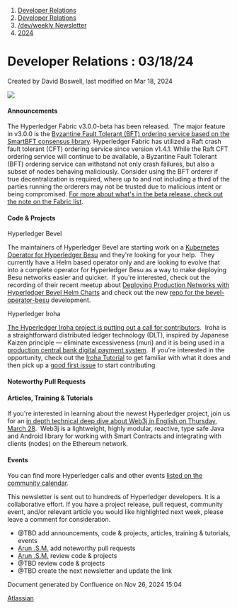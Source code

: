 1. [Developer Relations](index.html)
2. [Developer Relations](Developer-Relations_17170434.html)
3. [/dev/weekly Newsletter](17170445.html)
4. [2024](2024_17172152.html)

# Developer Relations : 03/18/24

Created by David Boswell, last modified on Mar 18, 2024

![](attachments/17170434/17171308.png?height=169)

#### Announcements

The Hyperledger Fabric v3.0.0-beta has been released.  The major feature in v3.0.0 is the [Byzantine Fault Tolerant (BFT) ordering service based on the SmartBFT consensus library](https://www.youtube.com/watch?v=DSJjI7AgFPA&t=784s). Hyperledger Fabric has utilized a Raft crash fault tolerant (CFT) ordering service since version v1.4.1. While the Raft CFT ordering service will continue to be available, a Byzantine Fault Tolerant (BFT) ordering service can withstand not only crash failures, but also a subset of nodes behaving maliciously. Consider using the BFT orderer if true decentralization is required, where up to and not including a third of the parties running the orderers may not be trusted due to malicious intent or being compromised. [For more about what's in the beta release, check out the note on the Fabric list](https://lists.hyperledger.org/g/fabric/topic/announcement_hyperledger/104935020?p=%2C%2C%2C20%2C0%2C0%2C0%3A%3Arecentpostdate%2Fsticky%2C%2C%2C20%2C2%2C0%2C104935020%2Cprevid%3D1710448741305186831%2Cnextid%3D1708424590901277489&previd=1710448741305186831&nextid=1708424590901277489).

#### Code &amp; Projects

Hyperledger Bevel

The maintainers of Hyperledger Bevel are starting work on a [Kubernetes Operator for Hyperledger Besu](https://github.com/sownak/bevel-operator-besu) and they're looking for your help.  They currently have a Helm based operator only and are looking to evolve that into a complete operator for Hyperledger Besu as a way to make deploying Besu networks easier and quicker.  If you're interested, check out the recording of their recent meetup about [Deploying Production Networks with Hyperledger Bevel Helm Charts](https://www.youtube.com/watch?v=B_ltGhf-gyo) and check out the new [repo for the bevel-operator-besu](https://github.com/sownak/bevel-operator-besu) development.

Hyperledger Iroha

[The Hyperledger Iroha project is putting out a call for contributors](https://www.iroha.tech/contribute).  Iroha is a straightforward distributed ledger technology (DLT), inspired by Japanese Kaizen principle — eliminate excessiveness (muri) and it is being used in a [production central bank digital payment system](https://soramitsu.co.jp/centralbanking).  If you're interested in the opportunity, check out the [Iroha Tutorial](https://hyperledger.github.io/iroha-2-docs/) to get familiar with what it does and then pick up a [good first issue](https://github.com/hyperledger/iroha/issues?q=is%3Aissue%20is%3Aopen%20sort%3Aupdated-desc%20label%3A%22good%20first%20issue%22) to start contributing.

#### Noteworthy Pull Requests

#### Articles, Training &amp; Tutorials

If you're interested in learning about the newest Hyperledger project, join us for an [in depth technical deep dive about Web3j in English on Thursday, March 28](https://zoom.us/meeting/register/tJArdu6trjkoE9Lvnr4_4L-0GJgIF2VGdKMT#/registration).  Web3j is a lightweight, highly modular, reactive, type safe Java and Android library for working with Smart Contracts and integrating with clients (nodes) on the Ethereum network.

#### Events

You can find more Hyperledger calls and other events [listed on the community calendar](https://lf-hyperledger.atlassian.net/wiki/display/HYP/Calendar+of+Public+Meetings).

This newsletter is sent out to hundreds of Hyperledger developers. It is a collaborative effort. If you have a project release, pull request, community event, and/or relevant article you would like highlighted next week, please leave a comment for consideration.

- @TBD add announcements, code &amp; projects, articles, training &amp; tutorials, events
- [Arun .S.M.](https://lf-hyperledger.atlassian.net/wiki/people/621a0e5097d313006ba7386a?ref=confluence) add noteworthy pull requests
- [Arun .S.M.](https://lf-hyperledger.atlassian.net/wiki/people/621a0e5097d313006ba7386a?ref=confluence) review code &amp; projects
- @TBD review code &amp; projects
- @TBD create the next newsletter and update the link

Document generated by Confluence on Nov 26, 2024 15:04

[Atlassian](http://www.atlassian.com/)
